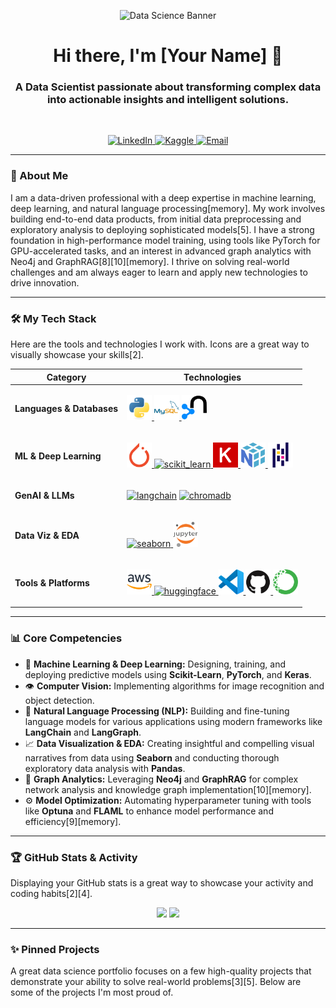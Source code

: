<!-- 
Hi there! This is a template for your GitHub Profile README.
To make it your own, you'll need to:
1. Replace placeholder text like `[Your Name]` and `[your-linkedin-username]`.
2. Update the GitHub stats links with your username.
3. Consider creating a banner image and updating the link. You can use a tool like Canva for this.
4. Pin your best projects to your profile so they appear here automatically.
-->

<!-- BANNER IMAGE -->
<p align="center">
  <img src="https://path-to-your-banner-image.com/banner.png" alt="Data Science Banner">
</p>

<h1 align="center">Hi there, I'm [Your Name] 👋</h1>
<h3 align="center">A Data Scientist passionate about transforming complex data into actionable insights and intelligent solutions.</h3>

<br>

<!-- SOCIAL LINKS & BADGES -->
<p align="center">
  <a href="https://linkedin.com/in/[your-linkedin-username]" target="_blank">
    <img src="https://img.shields.io/badge/LinkedIn-0077B5?style=for-the-badge&logo=linkedin&logoColor=white" alt="LinkedIn"/>
  </a>
  <a href="https://www.kaggle.com/[your-kaggle-username]" target="_blank">
    <img src="https://img.shields.io/badge/Kaggle-20BEFF?style=for-the-badge&logo=kaggle&logoColor=white" alt="Kaggle"/>
  </a>
  <a href="mailto:[your-email@example.com]">
    <img src="https://img.shields.io/badge/Email-D14836?style=for-the-badge&logo=gmail&logoColor=white" alt="Email"/>
  </a>
</p>

---

### 🚀 About Me

I am a data-driven professional with a deep expertise in machine learning, deep learning, and natural language processing[memory]. My work involves building end-to-end data products, from initial data preprocessing and exploratory analysis to deploying sophisticated models[5]. I have a strong foundation in high-performance model training, using tools like PyTorch for GPU-accelerated tasks, and an interest in advanced graph analytics with Neo4j and GraphRAG[8][10][memory]. I thrive on solving real-world challenges and am always eager to learn and apply new technologies to drive innovation.

---

### 🛠️ My Tech Stack

Here are the tools and technologies I work with. Icons are a great way to visually showcase your skills[2].

| Category                  | Technologies                                                                                                                                                                                                                                                                                         |
| ------------------------- | ---------------------------------------------------------------------------------------------------------------------------------------------------------------------------------------------------------------------------------------------------------------------------------------------------- |
| **Languages & Databases** | <p align="left"> <a href="https://www.python.org" target="_blank" rel="noreferrer"> <img src="https://raw.githubusercontent.com/devicons/devicon/master/icons/python/python-original.svg" alt="python" width="40" height="40"/> </a> <a href="https://www.mysql.com/" target="_blank" rel="noreferrer"> <img src="https://raw.githubusercontent.com/devicons/devicon/master/icons/mysql/mysql-original-wordmark.svg" alt="mysql" width="40" height="40"/> </a> <a href="https://neo4j.com/" target="_blank" rel="noreferrer"> <img src="https://raw.githubusercontent.com/devicons/devicon/master/icons/neo4j/neo4j-original.svg" alt="neo4j" width="40" height="40"/> </a></p> |
| **ML & Deep Learning**    | <p align="left"> <a href="https://pytorch.org/" target="_blank" rel="noreferrer"> <img src="https://raw.githubusercontent.com/devicons/devicon/master/icons/pytorch/pytorch-original.svg" alt="pytorch" width="40" height="40"/> </a> <a href="https://scikit-learn.org/" target="_blank" rel="noreferrer"> <img src="https://upload.wikimedia.org/wikipedia/commons/0/05/Scikit_learn_logo_small.svg" alt="scikit_learn" width="40" height="40"/> </a> <a href="https://keras.io/" target="_blank" rel="noreferrer"> <img src="https://raw.githubusercontent.com/devicons/devicon/master/icons/keras/keras-original.svg" alt="keras" width="40" height="40"/> </a> <a href="https://numpy.org/" target="_blank" rel="noreferrer"> <img src="https://raw.githubusercontent.com/devicons/devicon/master/icons/numpy/numpy-original.svg" alt="numpy" width="40" height="40"/> </a> <a href="https://pandas.pydata.org/" target="_blank" rel="noreferrer"> <img src="https://raw.githubusercontent.com/devicons/devicon/master/icons/pandas/pandas-original.svg" alt="pandas" width="40" height="40"/> </a></p> |
| **GenAI & LLMs**          | <p align="left"> <a href="https://www.langchain.com/" target="_blank" rel="noreferrer"><img src="https://raw.githubusercontent.com/langchain-ai/langchain/master/docs/static/img/brand/logo-wordmark-dark.svg" alt="langchain" width="120"/></a> <a href="https://www.trychroma.com/" target="_blank" rel="noreferrer"><img src="https://www.trychroma.com/logo.png" alt="chromadb" width="120"/></a> </p> |
| **Data Viz & EDA**        | <p align="left"> <a href="https://seaborn.pydata.org/" target="_blank" rel="noreferrer"> <img src="https://seaborn.pydata.org/_images/logo-mark-lightbg.svg" alt="seaborn" width="40" height="40"/> </a> <a href="https://jupyter.org/" target="_blank" rel="noreferrer"> <img src="https://raw.githubusercontent.com/devicons/devicon/master/icons/jupyter/jupyter-original-wordmark.svg" alt="jupyter" width="40" height="40"/> </a> </p> |
| **Tools & Platforms**     | <p align="left"> <a href="https://aws.amazon.com" target="_blank" rel="noreferrer"> <img src="https://raw.githubusercontent.com/devicons/devicon/master/icons/amazonwebservices/amazonwebservices-original-wordmark.svg" alt="aws" width="40" height="40"/> </a> <a href="https://huggingface.co/" target="_blank" rel="noreferrer"> <img src="https://huggingface.co/front/assets/huggingface_logo-noborder.svg" alt="huggingface" width="40" height="40"/> </a> <a href="https://code.visualstudio.com/" target="_blank" rel="noreferrer"> <img src="https://raw.githubusercontent.com/devicons/devicon/master/icons/vscode/vscode-original.svg" alt="vscode" width="40" height="40"/> </a> <a href="https://github.com/" target="_blank" rel="noreferrer"> <img src="https://raw.githubusercontent.com/devicons/devicon/master/icons/github/github-original.svg" alt="github" width="40" height="40"/> </a> <a href="https://www.anaconda.com/" target="_blank" rel="noreferrer"> <img src="https://raw.githubusercontent.com/devicons/devicon/master/icons/anaconda/anaconda-original.svg" alt="anaconda" width="40" height="40"/> </a> </p> |

---

### 📊 Core Competencies

-   🧠 **Machine Learning & Deep Learning:** Designing, training, and deploying predictive models using **Scikit-Learn**, **PyTorch**, and **Keras**.
-   👁️ **Computer Vision:** Implementing algorithms for image recognition and object detection.
-   📝 **Natural Language Processing (NLP):** Building and fine-tuning language models for various applications using modern frameworks like **LangChain** and **LangGraph**.
-   📈 **Data Visualization & EDA:** Creating insightful and compelling visual narratives from data using **Seaborn** and conducting thorough exploratory data analysis with **Pandas**.
-   🔗 **Graph Analytics:** Leveraging **Neo4j** and **GraphRAG** for complex network analysis and knowledge graph implementation[10][memory].
-   ⚙️ **Model Optimization:** Automating hyperparameter tuning with tools like **Optuna** and **FLAML** to enhance model performance and efficiency[9][memory].

---

### 🏆 GitHub Stats & Activity

Displaying your GitHub stats is a great way to showcase your activity and coding habits[2][4].

<p align="center">
  <img height="180em" src="https://github-readme-stats.vercel.app/api?username=YOUR-GITHUB-USERNAME&show_icons=true&theme=dracula&include_all_commits=true&count_private=true"/>
  <img height="180em" src="https://github-readme-stats.vercel.app/api/top-langs/?username=YOUR-GITHUB-USERNAME&layout=compact&langs_count=8&theme=dracula"/>
</p>

---

### ✨ Pinned Projects

A great data science portfolio focuses on a few high-quality projects that demonstrate your ability to solve real-world problems[3][5]. Below are some of the projects I'm most proud of.

<!-- 
To showcase your projects, pin the repositories to your GitHub profile. 
They will automatically appear here. Make sure each project's own README is detailed and well-structured! [1][5]
-->
